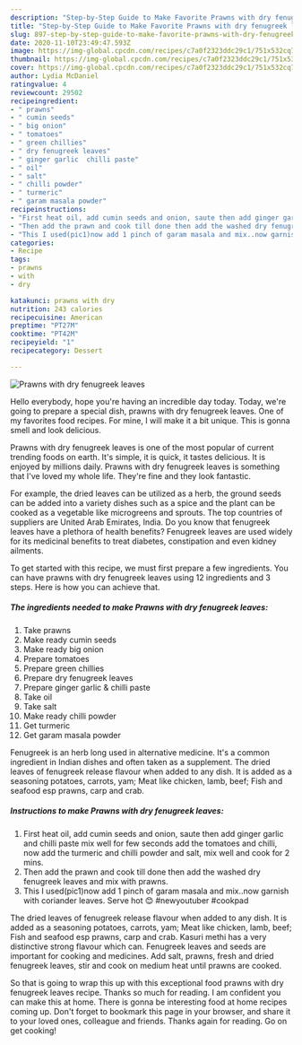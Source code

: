 ```yaml
---
description: "Step-by-Step Guide to Make Favorite Prawns with dry fenugreek leaves"
title: "Step-by-Step Guide to Make Favorite Prawns with dry fenugreek leaves"
slug: 897-step-by-step-guide-to-make-favorite-prawns-with-dry-fenugreek-leaves
date: 2020-11-10T23:49:47.593Z
image: https://img-global.cpcdn.com/recipes/c7a0f2323ddc29c1/751x532cq70/prawns-with-dry-fenugreek-leaves-recipe-main-photo.jpg
thumbnail: https://img-global.cpcdn.com/recipes/c7a0f2323ddc29c1/751x532cq70/prawns-with-dry-fenugreek-leaves-recipe-main-photo.jpg
cover: https://img-global.cpcdn.com/recipes/c7a0f2323ddc29c1/751x532cq70/prawns-with-dry-fenugreek-leaves-recipe-main-photo.jpg
author: Lydia McDaniel
ratingvalue: 4
reviewcount: 29502
recipeingredient:
- " prawns"
- " cumin seeds"
- " big onion"
- " tomatoes"
- " green chillies"
- " dry fenugreek leaves"
- " ginger garlic  chilli paste"
- " oil"
- " salt"
- " chilli powder"
- " turmeric"
- " garam masala powder"
recipeinstructions:
- "First heat oil, add cumin seeds and onion, saute then add ginger garlic and chilli paste mix well for few seconds add the tomatoes and chilli, now add the turmeric and chilli powder and salt, mix well and cook for 2 mins."
- "Then add the prawn and cook till done then add the washed dry fenugreek leaves and mix with prawns."
- "This I used(pic1)now add 1 pinch of garam masala and mix..now garnish with coriander leaves. Serve hot 😊 #newyoutuber #cookpad"
categories:
- Recipe
tags:
- prawns
- with
- dry

katakunci: prawns with dry 
nutrition: 243 calories
recipecuisine: American
preptime: "PT27M"
cooktime: "PT42M"
recipeyield: "1"
recipecategory: Dessert

---
```



![Prawns with dry fenugreek leaves](https://img-global.cpcdn.com/recipes/c7a0f2323ddc29c1/751x532cq70/prawns-with-dry-fenugreek-leaves-recipe-main-photo.jpg)

Hello everybody, hope you're having an incredible day today. Today, we're going to prepare a special dish, prawns with dry fenugreek leaves. One of my favorites food recipes. For mine, I will make it a bit unique. This is gonna smell and look delicious.

Prawns with dry fenugreek leaves is one of the most popular of current trending foods on earth. It's simple, it is quick, it tastes delicious. It is enjoyed by millions daily. Prawns with dry fenugreek leaves is something that I've loved my whole life. They're fine and they look fantastic.

For example, the dried leaves can be utilized as a herb, the ground seeds can be added into a variety dishes such as a spice and the plant can be cooked as a vegetable like microgreens and sprouts. The top countries of suppliers are United Arab Emirates, India. Do you know that fenugreek leaves have a plethora of health benefits? Fenugreek leaves are used widely for its medicinal benefits to treat diabetes, constipation and even kidney ailments.


To get started with this recipe, we must first prepare a few ingredients. You can have prawns with dry fenugreek leaves using 12 ingredients and 3 steps. Here is how you can achieve that.

<!--inarticleads1-->

##### The ingredients needed to make Prawns with dry fenugreek leaves:

1. Take  prawns
1. Make ready  cumin seeds
1. Make ready  big onion
1. Prepare  tomatoes
1. Prepare  green chillies
1. Prepare  dry fenugreek leaves
1. Prepare  ginger garlic &amp; chilli paste
1. Take  oil
1. Take  salt
1. Make ready  chilli powder
1. Get  turmeric
1. Get  garam masala powder


Fenugreek is an herb long used in alternative medicine. It&#39;s a common ingredient in Indian dishes and often taken as a supplement. The dried leaves of fenugreek release flavour when added to any dish. It is added as a seasoning potatoes, carrots, yam; Meat like chicken, lamb, beef; Fish and seafood esp prawns, carp and crab. 

<!--inarticleads2-->

##### Instructions to make Prawns with dry fenugreek leaves:

1. First heat oil, add cumin seeds and onion, saute then add ginger garlic and chilli paste mix well for few seconds add the tomatoes and chilli, now add the turmeric and chilli powder and salt, mix well and cook for 2 mins.
1. Then add the prawn and cook till done then add the washed dry fenugreek leaves and mix with prawns.
1. This I used(pic1)now add 1 pinch of garam masala and mix..now garnish with coriander leaves. Serve hot 😊 #newyoutuber #cookpad


The dried leaves of fenugreek release flavour when added to any dish. It is added as a seasoning potatoes, carrots, yam; Meat like chicken, lamb, beef; Fish and seafood esp prawns, carp and crab. Kasuri methi has a very distinctive strong flavour which can. Fenugreek leaves and seeds are important for cooking and medicines. Add salt, prawns, fresh and dried fenugreek leaves, stir and cook on medium heat until prawns are cooked. 

So that is going to wrap this up with this exceptional food prawns with dry fenugreek leaves recipe. Thanks so much for reading. I am confident you can make this at home. There is gonna be interesting food at home recipes coming up. Don't forget to bookmark this page in your browser, and share it to your loved ones, colleague and friends. Thanks again for reading. Go on get cooking!

